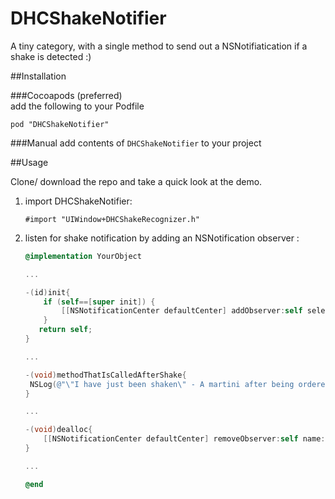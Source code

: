 DHCShakeNotifier
================

A tiny category, with a single method to send out a NSNotifiatication if a shake is detected :)

##Installation

###Cocoapods (preferred)  
add the following to your Podfile

```
pod "DHCShakeNotifier"
```

###Manual
add contents of `DHCShakeNotifier` to your project

##Usage  

Clone/ download the repo and take a quick look at the demo.

1. import DHCShakeNotifier:

    ```
    #import "UIWindow+DHCShakeRecognizer.h"
    ```

2. listen for shake notification by adding an NSNotification observer :

    ```Objective-C
    @implementation YourObject

    ...

    -(id)init{
        if (self==[super init]) {
            [[NSNotificationCenter defaultCenter] addObserver:self selector:@selector(methodThatIsCalledAfterShake) name:@"CONJUShakeNotification" object:nil];
        }
       return self;
    }

    ...

    -(void)methodThatIsCalledAfterShake{
     NSLog(@"\"I have just been shaken\" - A martini after being ordered by James Bond");
    }

    ...

    -(void)dealloc{
        [[NSNotificationCenter defaultCenter] removeObserver:self name:DHCSHakeNotifName object:nil];
    }

    ...

    @end
    ```
